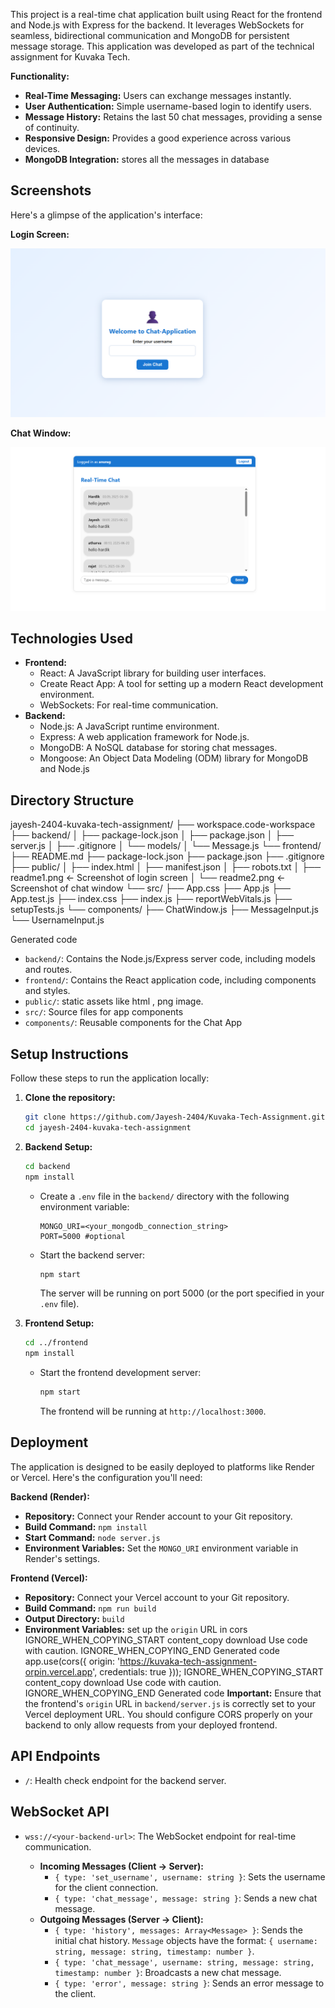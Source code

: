 This project is a real-time chat application built using React for the frontend and Node.js with Express for the backend. It leverages WebSockets for seamless, bidirectional communication and MongoDB for persistent message storage. This application was developed as part of the technical assignment for Kuvaka Tech.

**Functionality:**

*   **Real-Time Messaging:** Users can exchange messages instantly.
*   **User Authentication:** Simple username-based login to identify users.
*   **Message History:** Retains the last 50 chat messages, providing a sense of continuity.
*   **Responsive Design:** Provides a good experience across various devices.
*   **MongoDB Integration:** stores all the messages in database

## Screenshots

Here's a glimpse of the application's interface:

**Login Screen:**

![Login Screen](./public/readme1.png)

**Chat Window:**

![Chat Window](./public/readme2.png)

## Technologies Used

*   **Frontend:**
    *   React: A JavaScript library for building user interfaces.
    *   Create React App: A tool for setting up a modern React development environment.
    *   WebSockets: For real-time communication.
*   **Backend:**
    *   Node.js: A JavaScript runtime environment.
    *   Express: A web application framework for Node.js.
    *   MongoDB: A NoSQL database for storing chat messages.
    *   Mongoose: An Object Data Modeling (ODM) library for MongoDB and Node.js

## Directory Structure


jayesh-2404-kuvaka-tech-assignment/
├── workspace.code-workspace
├── backend/
│ ├── package-lock.json
│ ├── package.json
│ ├── server.js
│ ├── .gitignore
│ └── models/
│ └── Message.js
└── frontend/
├── README.md
├── package-lock.json
├── package.json
├── .gitignore
├── public/
│ ├── index.html
│ ├── manifest.json
│ ├── robots.txt
│ ├── readme1.png <- Screenshot of login screen
│ └── readme2.png <- Screenshot of chat window
└── src/
├── App.css
├── App.js
├── App.test.js
├── index.css
├── index.js
├── reportWebVitals.js
├── setupTests.js
└── components/
├── ChatWindow.js
├── MessageInput.js
└── UsernameInput.js

Generated code
*   `backend/`: Contains the Node.js/Express server code, including models and routes.
*   `frontend/`: Contains the React application code, including components and styles.
*   `public/`: static assets like html , png image.
*   `src/`: Source files for app components
*   `components/`: Reusable components for the Chat App

## Setup Instructions

Follow these steps to run the application locally:

1.  **Clone the repository:**

    ```bash
    git clone https://github.com/Jayesh-2404/Kuvaka-Tech-Assignment.git
    cd jayesh-2404-kuvaka-tech-assignment
    ```

2.  **Backend Setup:**

    ```bash
    cd backend
    npm install  
    ```

    *   Create a `.env` file in the `backend/` directory with the following environment variable:

        ```
        MONGO_URI=<your_mongodb_connection_string>
        PORT=5000 #optional
        ```

    *   Start the backend server:

        ```bash
        npm start
        ```

        The server will be running on port 5000 (or the port specified in your `.env` file).

3.  **Frontend Setup:**

    ```bash
    cd ../frontend
    npm install  
    ```

    *   Start the frontend development server:

        ```bash
        npm start
        ```

        The frontend will be running at `http://localhost:3000`.

## Deployment

The application is designed to be easily deployed to platforms like Render or Vercel. Here's the configuration you'll need:

**Backend (Render):**

*   **Repository:** Connect your Render account to your Git repository.
*   **Build Command:** `npm install`
*   **Start Command:** `node server.js`
*   **Environment Variables:** Set the `MONGO_URI` environment variable in Render's settings.

**Frontend (Vercel):**

*   **Repository:** Connect your Vercel account to your Git repository.
*   **Build Command:** `npm run build`
*   **Output Directory:** `build`
*   **Environment Variables:** set up the `origin` URL in cors
IGNORE_WHEN_COPYING_START
content_copy
download
Use code with caution.
IGNORE_WHEN_COPYING_END
Generated code
app.use(cors({
  origin: 'https://kuvaka-tech-assignment-orpin.vercel.app', 
  credentials: true
}));
IGNORE_WHEN_COPYING_START
content_copy
download
Use code with caution.
IGNORE_WHEN_COPYING_END
Generated code
**Important:** Ensure that the frontend's `origin` URL in `backend/server.js` is correctly set to your Vercel deployment URL.  You should configure CORS properly on your backend to only allow requests from your deployed frontend.

## API Endpoints

*   `/`:  Health check endpoint for the backend server.

## WebSocket API

*   `wss://<your-backend-url>`:  The WebSocket endpoint for real-time communication.

    *   **Incoming Messages (Client -> Server):**
        *   `{ type: 'set_username', username: string }`: Sets the username for the client connection.
        *   `{ type: 'chat_message', message: string }`: Sends a new chat message.
    *   **Outgoing Messages (Server -> Client):**
        *   `{ type: 'history', messages: Array<Message> }`: Sends the initial chat history.  `Message` objects have the format: `{ username: string, message: string, timestamp: number }`.
        *   `{ type: 'chat_message', username: string, message: string, timestamp: number }`: Broadcasts a new chat message.
        *   `{ type: 'error', message: string }`: Sends an error message to the client.

